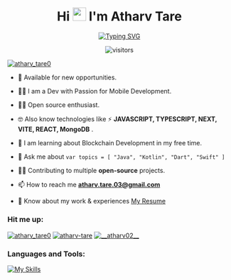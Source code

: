<h1 align="center">Hi <img src="https://gist.githubusercontent.com/arunprakashpj/48aa20057048b46c6f9ba9d114a8b76f/raw/69a9d496f651091a509ea8d9913c4aef5c419afb/Hi.gif" width="30px"> I'm Atharv Tare</h1>

<div align="center">
  
  [![Typing SVG](https://readme-typing-svg.demolab.com?font=Fira+Code&weight=600&duration=1500&pause=1000&width=435&center=true&lines=Mobile+Developer;Software+Engineer;Frontend+Expert)](https://git.io/typing-svg)

  ![visitors](https://visitor-badge.laobi.icu/badge?page_id=atharv028.atharv028)
  
</div>



<p align="left"> <a href="https://twitter.com/atharv_tare0" target="blank"><img src="https://img.shields.io/twitter/follow/atharv_tare0?logo=twitter&style=for-the-badge" alt="atharv_tare0" /></a> </p>

- 👔 Available for new opportunities.

- 👨‍💻 I am a Dev with Passion for Mobile Development.

- 🫶🏻 Open source enthusiast. 

- 🤓 Also know technologies like ⚡ **JAVASCRIPT, TYPESCRIPT, NEXT, VITE, REACT, MongoDB** .

- 📝 I am learning about Blockchain Development in my free time.

- 💬 Ask me about ``` var topics = [ "Java", "Kotlin", "Dart", "Swift" ] ```

- ✍🏻 Contributing to multiple <b>open-source</b> projects.

- 📫 How to reach me **atharv.tare.03@gmail.com**

- 📄 Know about my work & experiences [My Resume](https://drive.google.com/file/d/1eLBQoXY0IRuhgUMdWMve1EhnLOIEHvaC/view?usp=sharing)


<h3 align="left">Hit me up:</h3>
<p align="left">
<a href="https://twitter.com/atharv_tare0" target="blank"><img align="center" src="https://skillicons.dev/icons?i=twitter" alt="atharv_tare0"/></a>
<a href="https://linkedin.com/in/atharv-tare" target="blank"><img align="center" src="https://skillicons.dev/icons?i=linkedin" alt="atharv-tare" /></a>
<a href="https://instagram.com/__atharv02__" target="blank"><img align="center" src="https://skillicons.dev/icons?i=instagram" alt="__atharv02__" /></a>
</p>

<h3 align="left">Languages and Tools:</h3>

[![My Skills](https://skillicons.dev/icons?i=androidstudio,kotlin,java,flutter,html,css,js,ts,python,nextjs,react,vite,tailwind,express,nodejs,spring,redux,postgres,mongodb,firebase,git,github&perline=8)](https://skillicons.dev)

<!--[![Atharv's github activity graph](https://github-readme-activity-graph.cyclic.app/graph?username=atharv028&theme=react)](https://github.com/ashutosh00710/github-readme-activity-graph)-->


